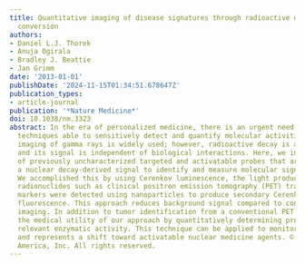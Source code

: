 ```yaml
---
title: Quantitative imaging of disease signatures through radioactive decay signal
  conversion
authors:
- Daniel L.J. Thorek
- Anuja Ogirala
- Bradley J. Beattie
- Jan Grimm
date: '2013-01-01'
publishDate: '2024-11-15T01:34:51.678647Z'
publication_types:
- article-journal
publication: '*Nature Medicine*'
doi: 10.1038/nm.3323
abstract: In the era of personalized medicine, there is an urgent need for in vivo
  techniques able to sensitively detect and quantify molecular activities. Sensitive
  imaging of gamma rays is widely used; however, radioactive decay is a physical constant,
  and its signal is independent of biological interactions. Here, we introduce a framework
  of previously uncharacterized targeted and activatable probes that are excited by
  a nuclear decay-derived signal to identify and measure molecular signatures of disease.
  We accomplished this by using Cerenkov luminescence, the light produced by β-particle-emitting
  radionuclides such as clinical positron emission tomography (PET) tracers. Disease
  markers were detected using nanoparticles to produce secondary Cerenkov-induced
  fluorescence. This approach reduces background signal compared to conventional fluorescence
  imaging. In addition to tumor identification from a conventional PET scan, we demonstrate
  the medical utility of our approach by quantitatively determining prognostically
  relevant enzymatic activity. This technique can be applied to monitor other markers
  and represents a shift toward activatable nuclear medicine agents. © 2013 Nature
  America, Inc. All rights reserved.
---
```

